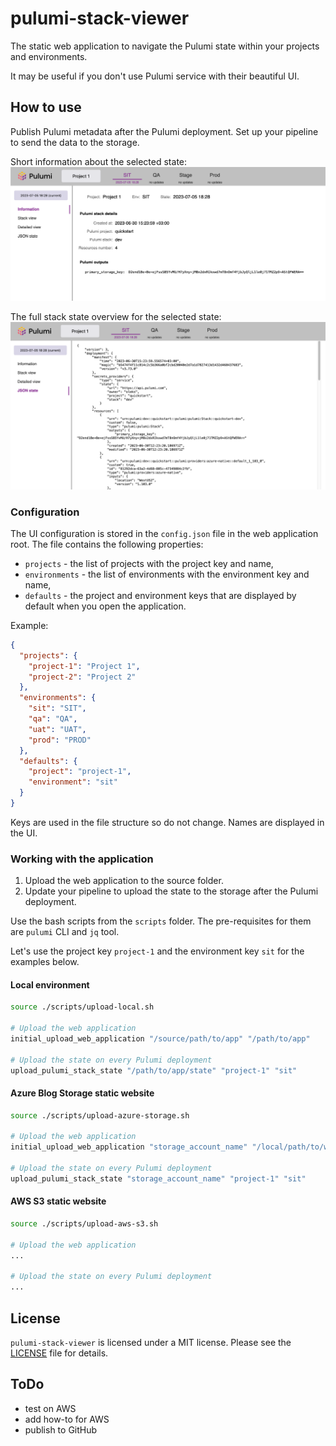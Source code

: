 # pulumi-stack-viewer
The static web application to navigate the Pulumi state within your projects and environments.

It may be useful if you don't use Pulumi service with their beautiful UI.


## How to use
Publish Pulumi metadata after the Pulumi deployment. Set up your pipeline to send the data to the storage. 

Short information about the selected state:
<br><img src="docs/screenshot-1.png" alt="Short stack information example" width="800"/>

The full stack state overview for the selected state:
<br><img src="docs/screenshot-2.png" alt="Full stack overview example" width="800"/>


### Configuration

The UI configuration is stored in the `config.json` file in the web application root. The file contains the following properties:

- `projects` - the list of projects with the project key and name,
- `environments` - the list of environments with the environment key and name,
- `defaults` - the project and environment keys that are displayed by default when you open the application.

Example:

```json
{
  "projects": {
    "project-1": "Project 1",
    "project-2": "Project 2"
  },
  "environments": {
    "sit": "SIT",
    "qa": "QA",
    "uat": "UAT",
    "prod": "PROD"
  },
  "defaults": {
    "project": "project-1",
    "environment": "sit"
  }
}
```

Keys are used in the file structure so do not change. Names are displayed in the UI.



### Working with the application

1. Upload the web application to the source folder.
2. Update your pipeline to upload the state to the storage after the Pulumi deployment.

Use the bash scripts from the `scripts` folder. The pre-requisites for them are `pulumi` CLI and `jq` tool.

Let's use the project key `project-1` and the environment key `sit` for the examples below.


#### Local environment

```bash
source ./scripts/upload-local.sh

# Upload the web application
initial_upload_web_application "/source/path/to/app" "/path/to/app"

# Upload the state on every Pulumi deployment
upload_pulumi_stack_state "/path/to/app/state" "project-1" "sit"
```

#### Azure Blog Storage static website

```bash
source ./scripts/upload-azure-storage.sh

# Upload the web application
initial_upload_web_application "storage_account_name" "/local/path/to/web/app"

# Upload the state on every Pulumi deployment
upload_pulumi_stack_state "storage_account_name" "project-1" "sit"
```


#### AWS S3 static website

```bash
source ./scripts/upload-aws-s3.sh

# Upload the web application
...

# Upload the state on every Pulumi deployment
...
```



## License

`pulumi-stack-viewer` is licensed under a MIT license. Please see the [LICENSE](./LICENSE) file for details.





## ToDo
- test on AWS
- add how-to for AWS
- publish to GitHub
